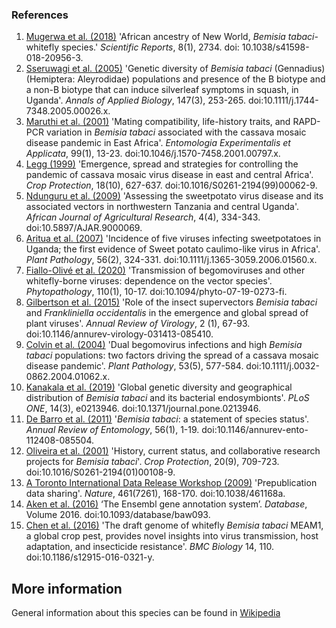 ### References
1. [Mugerwa et al. (2018)](https://dx.doi.org/10.1038/s41598-018-20956-3) 'African ancestry of New World, *Bemisia tabaci*-whitefly species.' *Scientific Reports*, 8(1), 2734. doi: 10.1038/s41598-018-20956-3.
2. [Sseruwagi et al. (2005)](https://dx.doi.org/10.1111/j.1744-7348.2005.00026.x) 'Genetic diversity of *Bemisia tabaci* (Gennadius) (Hemiptera: Aleyrodidae) populations and presence of the B biotype and a non-B biotype that can induce silverleaf symptoms in squash, in Uganda'. *Annals of Applied Biology*, 147(3), 253-265. doi:10.1111/j.1744-7348.2005.00026.x.
3. [Maruthi et al. (2001)](https://dx.doi.org/10.1046/j.1570-7458.2001.00797.x) 'Mating compatibility, life-history traits, and RAPD-PCR variation in *Bemisia tabaci* associated with the cassava mosaic disease pandemic in East Africa'. *Entomologia Experimentalis et Applicata*, 99(1), 13-23. doi:10.1046/j.1570-7458.2001.00797.x.
4. [Legg (1999)](https://dx.doi.org/https://doi.org/10.1016/S0261-2194(99)00062-9) 'Emergence, spread and strategies for controlling the pandemic of cassava mosaic virus disease in east and central Africa'. *Crop Protection*, 18(10), 627-637. doi:10.1016/S0261-2194(99)00062-9.
5. [Ndunguru et al. (2009)](https://dx.doi.org/https://doi.org/10.5897/AJAR.9000069) 'Assessing the sweetpotato virus disease and its associated vectors in northwestern Tanzania and central Uganda'. *African Journal of Agricultural Research*, 4(4), 334-343. doi:10.5897/AJAR.9000069.
6. [Aritua et al. (2007)](https://doi.org/10.1111/j.1365-3059.2006.01560.x) 'Incidence of five viruses infecting sweetpotatoes in Uganda; the first evidence of Sweet potato caulimo-like virus in Africa'. *Plant Pathology*, 56(2), 324-331. doi:10.1111/j.1365-3059.2006.01560.x.
7. [Fiallo-Olivé et al. (2020)](https://dx.doi.org/10.1094/phyto-07-19-0273-fi) 'Transmission of begomoviruses and other whitefly-borne viruses: dependence on the vector species'. *Phytopathology*, 110(1), 10-17. doi:10.1094/phyto-07-19-0273-fi.
8. [Gilbertson et al. (2015)](https://doi.org/10.1146/annurev-virology-031413-085410) 'Role of the insect supervectors *Bemisia tabaci* and *Frankliniella occidentalis* in the emergence and global spread of plant viruses'. *Annual Review of Virology*, 2 (1), 67-93. doi:10.1146/annurev-virology-031413-085410.
9.  [Colvin et al. (2004)](https://dx.doi.org/https://doi.org/10.1111/j.0032-0862.2004.01062.x) 'Dual begomovirus infections and high *Bemisia tabaci* populations: two factors driving the spread of a cassava mosaic disease pandemic'. *Plant Pathology*, 53(5), 577-584. doi:10.1111/j.0032-0862.2004.01062.x.
10. [Kanakala et al. (2019)](https://dx.doi.org/10.1371/journal.pone.0213946) 'Global genetic diversity and geographical distribution of *Bemisia tabaci* and its bacterial endosymbionts'. *PLoS ONE*, 14(3), e0213946. doi:10.1371/journal.pone.0213946.
11. [De Barro et al. (2011)](https://dx.doi.org/10.1146/annurev-ento-112408-085504) '*Bemisia tabaci*: a statement of species status'. *Annual Review of Entomology*, 56(1), 1-19. doi:10.1146/annurev-ento-112408-085504.
12. [Oliveira et al. (2001)](https://doi.org/10.1016/S0261-2194(01)00108-9) 'History, current status, and collaborative research projects for *Bemisia tabaci*'. *Crop Protection*, 20(9), 709-723. doi:10.1016/S0261-2194(01)00108-9.
13. [A Toronto International Data Release Workshop (2009)](https://dx.doi.org/10.1038/461168a) 'Prepublication data sharing'. *Nature*, 461(7261), 168-170. doi:10.1038/461168a.
14. [Aken et al. (2016)](https://academic.oup.com/database/article/doi/10.1093/database/baw093/2630475) ‘The Ensembl gene annotation system’. *Database*, Volume 2016. doi:10.1093/database/baw093.
15. [Chen et al. (2016)](https://doi.org/10.1186/s12915-016-0321-y) 'The draft genome of whitefly *Bemisia tabaci* MEAM1, a global crop pest, provides novel insights into virus transmission, host adaptation, and insecticide resistance'. *BMC Biology* 14, 110. doi:10.1186/s12915-016-0321-y.


**More information**
------------------------
General information about this species can be found in [Wikipedia](https://en.wikipedia.org/wiki/Whitefly)
